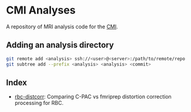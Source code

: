 # CMI Analyses

A repository of MRI analysis code for the
[CMI](https://childmind.org/science/advancing-methods/computational-neuroimaging-lab/).


## Adding an analysis directory

```sh
git remote add <analysis> ssh://<user>@<server>:/path/to/remote/repo
git subtree add --prefix <analysis> <analysis> <commit>
```

## Index

- [rbc-distcorr](rbc-distcorr/): Comparing C-PAC vs fmriprep
  distortion correction processing for RBC.

